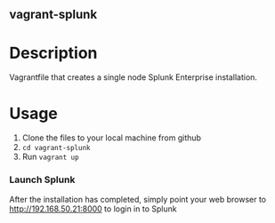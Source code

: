 vagrant-splunk
---------------

# Description

Vagrantfile that creates a single node Splunk Enterprise installation.

# Usage

1. Clone the files to your local machine from github
2. `cd vagrant-splunk`
4. Run `vagrant up`


### Launch Splunk
After the installation has completed, simply point your web browser to http://192.168.50.21:8000 to login in to Splunk
